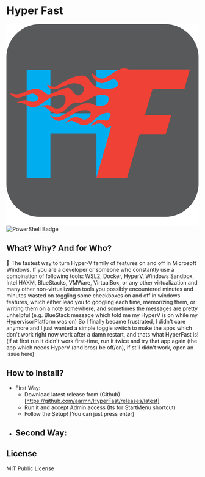 # Hyper Fast
<!-- 

TODO: Logo, and Badges go here 
TODO: progressbar don't work
TODO: check hash of files
TODO: better names
TODO: Reinstall problem
TODO: OneLiner Self Destruct, and other stuffs

# Set-Location ~ ; Invoke-WebRequest -Uri "https://raw.githubusercontent.com/aarmn/HyperFast/master/Setup.ps1" -OutFile setup.ps1 ; Start-Process powershell.exe -Verb RunAs -ArgumentList (" -file `"$env:USERPROFILE\Setup.ps1`" -elevated" -f ($myinvocation.MyCommand.Definition)) ; Remove-Item "$env:USERPROFILE\Setup.ps1" ; Set-Location -

# set-ExecutionPolicy RemoteSigned -Scope CurrentUser ; Invoke-WebRequest -Uri "https://raw.githubusercontent.com/aarmn/HyperFast/master/Setup.ps1" -OutFile "$env:USERPROFILE\Setup.ps1" ; Start-Process powershell.exe -Verb RunAs -ArgumentList ("-noprofile -file `"$env:USERPROFILE\Setup.ps1`" -elevated" -f ($myinvocation.MyCommand.Definition))

-->
![Logo of HyperFast](https://raw.githubusercontent.com/aarmn/HyperFast/master/icon/hyperfast-bg.png)
![PowerShell Badge](https://img.shields.io/badge/PowerShell-00AFEF?style=for-the-badge&logo=powershell&logoColor=white)
## What? Why? And for Who?
🚀 The fastest way to turn Hyper-V family of features on and off in Microsoft Windows.
If you are a developer or someone who constantly use a combination of following tools: WSL2, Docker, HyperV, Windows Sandbox, Intel HAXM, BlueStacks, VMWare, VirtualBox, or any other virtualization and many other non-virtualization tools you possibly encountered minutes and minutes wasted on toggling some checkboxes on and off in windows features, which either lead you to googling each time, memorizing them, or writing them on a note somewhere, and sometimes the messages are pretty unhelpful (e.g. BlueStack message which told me my HyperV is on while my HypervisorPlatform was on)
So I finally became frustrated, I didn't care anymore and I just wanted a simple toggle switch to make the apps which don't work right now work after a damn restart, and thats what HyperFast is! (if at first run it didn't work first-time, run it twice and try that app again (the app which needs HyperV (and bros) be off/on), if still didn't work, open an issue here)

## How to Install?
- First Way:
  - Download latest release from (Github)[https://github.com/aarmn/HyperFast/releases/latest]
  - Run it and accept Admin access (Its for StartMenu shortcut)
  - Follow the Setup! (You can just press enter)
- Second Way:
  - 
## License
MIT Public License